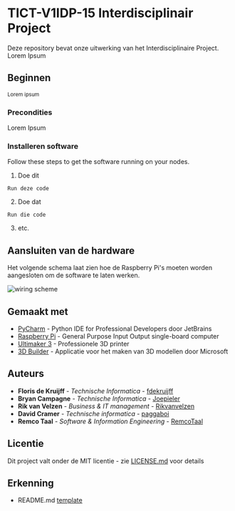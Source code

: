 # TICT-V1IDP-15 Interdisciplinair Project

Deze repository bevat onze uitwerking van  het Interdisciplinaire Project.  
Lorem Ipsum

## Beginnen

<small>Lorem ipsum</small>

### Precondities

Lorem Ipsum

### Installeren software

Follow these steps to get the software running on your nodes.

1. Doe dit

```
Run deze code
```

2. Doe dat

```
Run die code
```

3. etc.


## Aansluiten van de hardware

Het volgende schema laat zien hoe de Raspberry Pi's moeten worden aangesloten om de software te laten werken.

![wiring scheme](https://image.prntscr.com/image/IhZQmwpgTMaQ_WvHPOPgYA.png)

## Gemaakt met

* [PyCharm](https://www.jetbrains.com/pycharm/) - Python IDE for Professional Developers door JetBrains
* [Raspberry Pi](https://www.raspberrypi.org/) - General Purpose Input Output single-board computer
* [Ultimaker 3](https://ultimaker.com/en/products/ultimaker-3) - Professionele 3D printer
* [3D Builder](https://www.microsoft.com/nl-nl/store/p/3d-builder/9wzdncrfj3t6) - Applicatie voor het maken van 3D modellen door Microsoft

## Auteurs

* **Floris de Kruijff** - *Technische Informatica* - [fdekruijff](https://github.com/fdekruijff)
* **Bryan Campagne** - *Technische Informatica* - [Joepieler](https://github.com/Joepieler)
* **Rik van Velzen** - *Business & IT management* - [Rikvanvelzen](https://github.com/Rikvanvelzen)
* **David Cramer** - *Technische informatica* - [paggaboi](https://github.com/paggaboi)
* **Remco Taal** - *Software & Information Engineering* - [RemcoTaal](https://github.com/RemcoTaal)

## Licentie

Dit project valt onder de MIT licentie - zie [LICENSE.md](LICENSE.md) voor details

## Erkenning

* README.md [template](https://gist.githubusercontent.com/PurpleBooth/109311bb0361f32d87a2/raw/824da51d0763e6855c338cc8107b2ff890e7dd43/README-Template.md)
